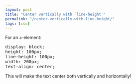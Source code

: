 ```yaml
---
layout: post
title: "Center vertically with `line-height`"
permalink: "/center-vertically-with-line-height/"
tags: [css]
---
```


For an <code>a</code>-element:
<div class="CodeRay">
<div class="code">
<pre>display: block;
height: 100px;
line-height: 100px;
width: 200px;
text-align: center;</pre>
</div>
</div>
This will make the text center both vertically and horizontally!
